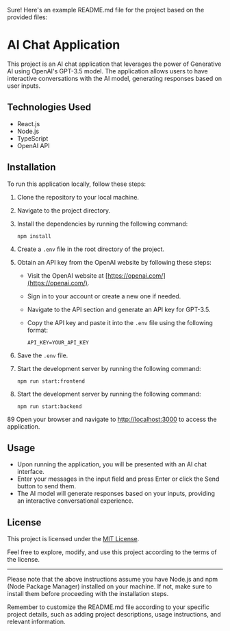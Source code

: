 Sure! Here's an example README.md file for the project based on the provided files:

# AI Chat Application

This project is an AI chat application that leverages the power of Generative AI using OpenAI's GPT-3.5 model. The application allows users to have interactive conversations with the AI model, generating responses based on user inputs.

## Technologies Used

- React.js
- Node.js
- TypeScript
- OpenAI API

## Installation

To run this application locally, follow these steps:

1. Clone the repository to your local machine.
2. Navigate to the project directory.
3. Install the dependencies by running the following command:

   ```shell
   npm install
   ```

4. Create a `.env` file in the root directory of the project.
5. Obtain an API key from the OpenAI website by following these steps:

   - Visit the OpenAI website at [https://openai.com/](https://openai.com/).
   - Sign in to your account or create a new one if needed.
   - Navigate to the API section and generate an API key for GPT-3.5.
   - Copy the API key and paste it into the `.env` file using the following format:

     ```
     API_KEY=YOUR_API_KEY
     ```

6. Save the `.env` file.
7. Start the development server by running the following command:

   ```shell
   npm run start:frontend
   ```

8. Start the development server by running the following command:

   ```shell
   npm run start:backend
   ```

89 Open your browser and navigate to [http://localhost:3000](http://localhost:3000) to access the application.

## Usage

- Upon running the application, you will be presented with an AI chat interface.
- Enter your messages in the input field and press Enter or click the Send button to send them.
- The AI model will generate responses based on your inputs, providing an interactive conversational experience.

## License

This project is licensed under the [MIT License](LICENSE).

Feel free to explore, modify, and use this project according to the terms of the license.

---

Please note that the above instructions assume you have Node.js and npm (Node Package Manager) installed on your machine. If not, make sure to install them before proceeding with the installation steps.

Remember to customize the README.md file according to your specific project details, such as adding project descriptions, usage instructions, and relevant information.
